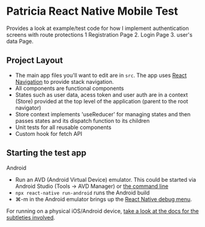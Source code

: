 # Patricia React Native Mobile Test

Provides a look at example/test code for how I implement authentication screens with route protections 1 Registration Page 2. Login Page 3. user's data Page.

## Project Layout
* The main app files you'll want to edit are in `src`. The app uses [React Navigation](https://reactnavigation.org/) to provide stack navigation.
* All components are functional components
* States such as user data, acess token and user auth are in a context (Store) provided at the top level of the application (parent to the root navigator)
* Store context implements 'useReducer' for managing states and then passes states and its dispatch function to its children
* Unit tests for all reusable components
* Custom hook for fetch API 

## Starting the test app
Android
* Run an AVD (Android Virtual Device) emulator. This could be started via Android Studio (Tools -> AVD Manager) or [the command line](https://developer.android.com/studio/run/emulator-commandline)
* `npx react-native run-android` runs the Android build
* ⌘-m in the Android emulator brings up the [React Native debug menu](https://facebook.github.io/react-native/docs/debugging.html).

For running on a physical iOS/Android device, [take a look at the docs for the subtleties involved](https://facebook.github.io/react-native/docs/running-on-device).

